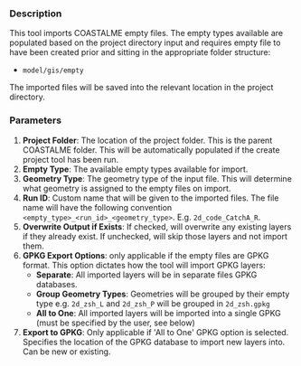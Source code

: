 ### Description

This tool imports COASTALME empty files.
The empty types available are populated based on the project directory input and requires empty file to have been created prior and sitting in the appropriate folder structure:
* `model/gis/empty`

The imported files will be saved into the relevant location in the project directory.

### Parameters

1. **Project Folder**: The location of the project folder. This is the parent COASTALME folder. This will be automatically populated if the create project tool has been run.
2. **Empty Type**: The available empty types available for import.
3. **Geometry Type**: The geometry type of the input file. This will determine what geometry is assigned to the empty files on import.
4. **Run ID**: Custom name that will be given to the imported files. The file name will have the following convention `<empty_type>_<run_id>_<geometry_type>`. E.g. `2d_code_CatchA_R`.
5. **Overwrite Output if Exists**: If checked, will overwrite any existing layers if they already exist. If unchecked, will skip those layers and not import them.
6. **GPKG Export Options**: only applicable if the empty files are GPKG format. This option dictates how the tool will import GPKG layers:
   * **Separate**: All imported layers will be in separate files GPKG databases.
   * **Group Geometry Types**: Geometries will be grouped by their empty type e.g. `2d_zsh_L` and `2d_zsh_P` will be grouped in `2d_zsh.gpkg`
   * **All to One**: All imported layers will be imported into a single GPKG (must be specified by the user, see below)
7. **Export to GPKG**: Only applicable if 'All to One' GPKG option is selected. Specifies the location of the GPKG database to import new layers into. Can be new or existing.
